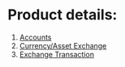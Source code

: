 # Product details:


1. [Accounts](./accounts.md)
2. [Currency/Asset Exchange](./assets.md)
3. [Exchange Transaction](./exchangetransaction.md)
